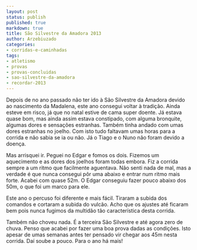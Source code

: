 ```yaml
---
layout: post
status: publish
published: true
markdown: true
title: São Silvestre da Amadora 2013
author: Arzebiuzado
categories:
- corridas-e-caminhadas
tags:
- atletismo
- provas
- provas-concluidas
- sao-silvestre-da-amadora
- recordar-2013
---
```


Depois de no ano passado não ter ido à São Silvestre da Amadora devido ao nascimento
da Madalena, este ano consegui voltar à tradição. Ainda esteve em risco, já que no
natal estive de cama super doente. Já estava quase bom, mas ainda assim estava
constipado, com alguma bronquite, algumas dores e sensações estranhas. Também tinha
andado com umas dores estranhas no joelho. Com isto tudo faltavam umas horas para
a corrida e não sabia se ia ou não. Já o Tiago e o Nuno não foram devido a doença.

Mas arrisquei ir. Peguei no Edgar e fomos os dois. Fizemos um aquecimento e as dores
dos joelhos foram todas embora. Fiz a corrida sempre a um ritmo que facilmente aguentava.
Não senti nada de mal, mas a verdade é que nunca consegui pôr uma abaixo e entrar
num ritmo mais forte. Acabei com quase 52m. O Edgar conseguiu fazer pouco abaixo dos
50m, o que foi um marco para ele.

Este ano o percuso foi diferente e mais fácil. Tiraram a subida dos comandos e cortaram
a subida do vulcão. Acho que os ajustes até ficaram bem pois nunca fugimos da
multidão tão característica desta corrida.

Também não choveu nada. É a terceira São Silvestre e até agora zero de chuva. Penso
que acabei por fazer uma boa prova dadas as condições. Isto apesar de umas semanas
antes ter pensado vir chegar aos 45m nesta corrida. Daí soube a pouco. Para o ano
há mais!
